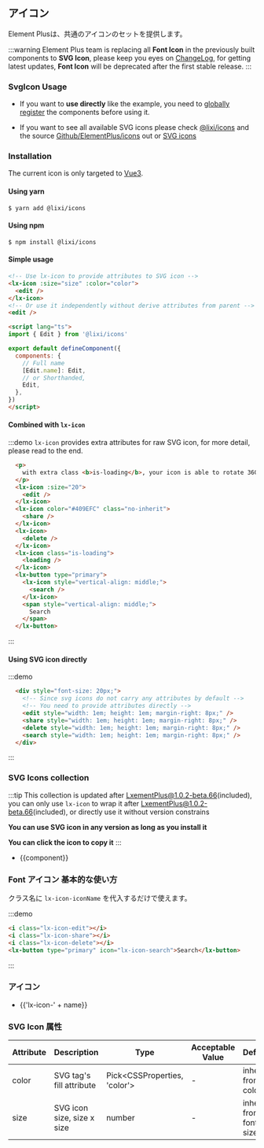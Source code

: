 ## アイコン

Element Plusは、共通のアイコンのセットを提供します。

:::warning
Element Plus team is replacing all **Font Icon** in the previously built components to **SVG Icon**, please keep you eyes on [ChangeLog](/#/jp/component/changelog), for getting latest updates, **Font Icon** will be deprecated after the first stable release.
:::

### SvgIcon Usage
- If you want to **use directly** like the example, you need to [globally register](https://v3.vuejs.org/guide/component-registration.html#global-registration) the components before using it.

- If you want to see all available SVG icons please check [@lixi/icons](https://unpkg.com/browse/@lixi/icons@latest/lib/) and the source [Github/ElementPlus/icons](https://github.com/element-plus/element-plus-icons) out or [SVG icons](/#/en-US/component/icon#svg-tu-biao-ji-he)

### Installation
The current icon is only targeted to [Vue3](https://v3.vuejs.org).
#### Using yarn
```shell
$ yarn add @lixi/icons
```

#### Using npm
```shell
$ npm install @lixi/icons
```

#### Simple usage

```html
<!-- Use lx-icon to provide attributes to SVG icon -->
<lx-icon :size="size" :color="color">
  <edit />
</lx-icon>
<!-- Or use it independently without derive attributes from parent -->
<edit />

<script lang="ts">
import { Edit } from '@lixi/icons'

export default defineComponent({
  components: {
    // Full name
    [Edit.name]: Edit,
    // or Shorthanded,
    Edit,
  },
})
</script>
```
#### Combined with `lx-icon`
:::demo  `lx-icon` provides extra attributes for raw SVG icon, for more detail, please read to the end.
```html
  <p>
    with extra class <b>is-loading</b>, your icon is able to rotate 360 deg in 2 seconds, you can also override this
  </p>
  <lx-icon :size="20">
    <edit />
  </lx-icon>
  <lx-icon color="#409EFC" class="no-inherit">
    <share />
  </lx-icon>
  <lx-icon>
    <delete />
  </lx-icon>
  <lx-icon class="is-loading">
    <loading />
  </lx-icon>
  <lx-button type="primary">
    <lx-icon style="vertical-align: middle;">
      <search />
    </lx-icon>
    <span style="vertical-align: middle;">
      Search
    </span>
  </lx-button>
```
:::

#### Using SVG icon directly

:::demo
```html
  <div style="font-size: 20px;">
    <!-- Since svg icons do not carry any attributes by default -->
    <!-- You need to provide attributes directly -->
    <edit style="width: 1em; height: 1em; margin-right: 8px;" />
    <share style="width: 1em; height: 1em; margin-right: 8px;" />
    <delete style="width: 1em; height: 1em; margin-right: 8px;" />
    <search style="width: 1em; height: 1em; margin-right: 8px;" />
  </div>
```
:::

### SVG Icons collection
:::tip
This collection is updated after LxementPlus@1.0.2-beta.66(included), you can only use `lx-icon` to wrap it after LxementPlus@1.0.2-beta.66(included), or directly use it without version constrains

**You can use SVG icon in any version as long as you install it**

**You can click the icon to copy it**
:::

<ul class="icon-list">
  <li
    v-for="component in $svgIcons"
    :key="component"
    @click="$copySvgIcon(component)">
    <span class="demo-svg-icon">
      <lx-icon color="#000">
        <component :is="component" />
      </lx-icon>
      <span class="icon-name">{{component}}</span>
    </span>
  </li>
</ul>

### Font アイコン 基本的な使い方

クラス名に `lx-icon-iconName` を代入するだけで使えます。

:::demo

```html
<i class="lx-icon-edit"></i>
<i class="lx-icon-share"></i>
<i class="lx-icon-delete"></i>
<lx-button type="primary" icon="lx-icon-search">Search</lx-button>

```
:::

### アイコン

<ul class="icon-list">
  <li v-for="name in $icon" :key="name">
    <span>
      <i :class="'lx-icon-' + name"></i>
      <span class="icon-name">{{'lx-icon-' + name}}</span>
    </span>
  </li>
</ul>

### SVG Icon 属性
| Attribute      | Description    | Type      | Acceptable Value       | Default   |
|---------- |-------- |---------- |-------------  |-------- |
| color    | SVG tag's fill attribute | Pick\<CSSProperties, 'color'\> | - | inherit from color |
| size | SVG icon size, size x size | number | - | inherit from font size |
